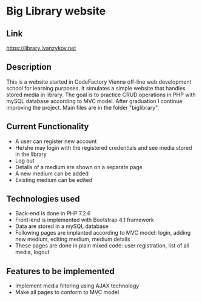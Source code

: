 # Big Library website
## Link
https://library.ivanzykov.net
## Description
This is a website started in CodeFactory Vienna off-line web development school for learning purposes. It simulates a simple website that handles stored media in library. The goal is to practice CRUD operations in PHP with mySQL database according to MVC model. After graduation I continue improving the project. Main files are in the folder "biglibrary".
## Current Functionality
- A user can register new account
- He/she may login with the registered credentials and see media stored in the library
- Log out
- Details of a medium are shown on a separate page
- A new medium can be added
- Existing medium can be edited
## Technologies used
+ Back-end is done in PHP 7.2.6
+ Front-end is implemented with Bootstrap 4.1 framework
+ Data are stored in a mySQL database
+ Following pages are implanted according to MVC model: login, adding new medium, editing medium, medium details
+ These pages are done in plain mixed code: user registration, list of all media, logout
## Features to be implemented
+ Implement media filtering using AJAX technology
+ Make all pages to conform to MVC model
